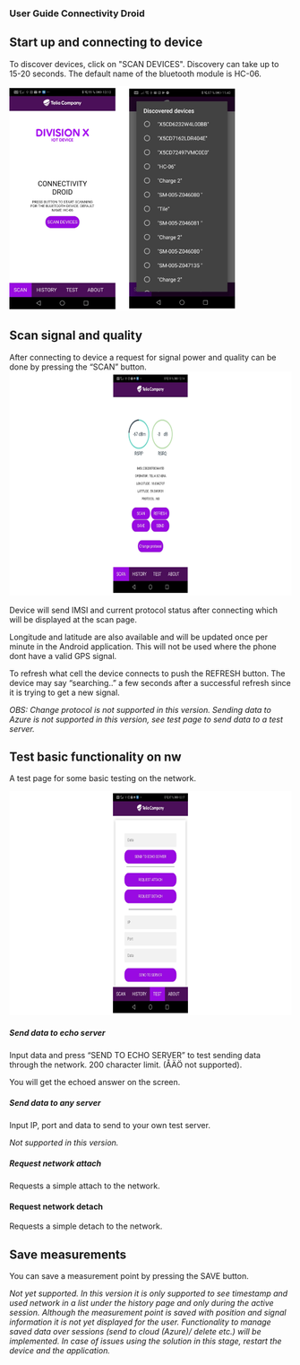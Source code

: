 ### User Guide Connectivity Droid

## Start up and connecting to device
To discover devices, click on "SCAN DEVICES". Discovery can take up to 15-20 seconds.
The default name of the bluetooth module is HC-06.

<img src="cdroid/images/startscreen.png" height="400" />

## Scan signal and quality
After connecting to device a request for signal power and quality can be done by pressing the “SCAN” button.
<img src="cdroid/images/signalpage.png" height="400" />

Device will send IMSI and current protocol status after connecting which will be displayed at the scan page.

Longitude and latitude are also available and will be updated once per minute in the Android application. This will not be used where the phone dont have a valid GPS signal.

To refresh what cell the device connects to push the REFRESH button. The device may say “searching..” a few seconds after a successful refresh since it is trying to get a new signal.

*OBS: Change protocol is not supported in this version.
Sending data to Azure is not supported in this version, see test page to send data to a test server.*

## Test basic functionality on nw
A test page for some basic testing on the network.

<img src="cdroid/images/nwtests.png" height="400" />

##### Send data to echo server

Input data and press “SEND TO ECHO SERVER” to test sending data through the network. 200 character limit. (ÅÄÖ not supported).

You will get the echoed answer on the screen.

##### Send data to any server

Input IP, port and data to send to your own test server.

*Not supported in this version.*

##### Request network attach

Requests a simple attach to the network.

#### Request network detach

Requests a simple detach to the network.

## Save measurements
You can save a measurement point by pressing the SAVE button.

*Not yet supported.
In this version it is only supported to see timestamp and used network in a list under the history page and only during the active session.
Although the measurement point is saved with position and signal information it is not yet displayed for the user.
Functionality to manage saved data over sessions (send to cloud (Azure)/ delete etc.) will be implemented.
In case of issues using the solution in this stage, restart the device and the application.*
